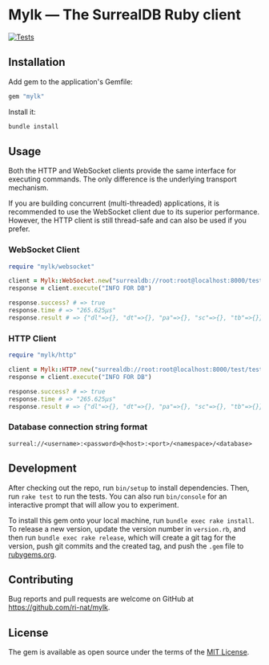 # Mylk — The SurrealDB Ruby client

[![Tests](https://github.com/ri-nat/mylk/actions/workflows/main.yml/badge.svg)](https://github.com/ri-nat/mylk/actions/workflows/main.yml)

## Installation

Add gem to the application's Gemfile:

```bash
gem "mylk"
```

Install it:

```bash
bundle install
```

## Usage

Both the HTTP and WebSocket clients provide the same interface for executing commands. The only difference is the underlying transport mechanism.

If you are building concurrent (multi-threaded) applications, it is recommended to use the WebSocket client due to its superior performance. However, the HTTP client is still thread-safe and can also be used if you prefer.

### WebSocket Client

```ruby
require "mylk/websocket"

client = Mylk::WebSocket.new("surrealdb://root:root@localhost:8000/test/test").tap(&:connect)
response = client.execute("INFO FOR DB")

response.success? # => true
response.time # => "265.625µs"
response.result # => {"dl"=>{}, "dt"=>{}, "pa"=>{}, "sc"=>{}, "tb"=>{}}
```

### HTTP Client

```ruby
require "mylk/http"

client = Mylk::HTTP.new("surrealdb://root:root@localhost:8000/test/test").tap(&:connect)
response = client.execute("INFO FOR DB")

response.success? # => true
response.time # => "265.625µs"
response.result # => {"dl"=>{}, "dt"=>{}, "pa"=>{}, "sc"=>{}, "tb"=>{}}
```

### Database connection string format

```text
surreal://<username>:<password>@<host>:<port>/<namespace>/<database>
```

## Development

After checking out the repo, run `bin/setup` to install dependencies. Then, run `rake test` to run the tests. You can also run `bin/console` for an interactive prompt that will allow you to experiment.

To install this gem onto your local machine, run `bundle exec rake install`. To release a new version, update the version number in `version.rb`, and then run `bundle exec rake release`, which will create a git tag for the version, push git commits and the created tag, and push the `.gem` file to [rubygems.org](https://rubygems.org).

## Contributing

Bug reports and pull requests are welcome on GitHub at <https://github.com/ri-nat/mylk>.

## License

The gem is available as open source under the terms of the [MIT License](https://opensource.org/licenses/MIT).
